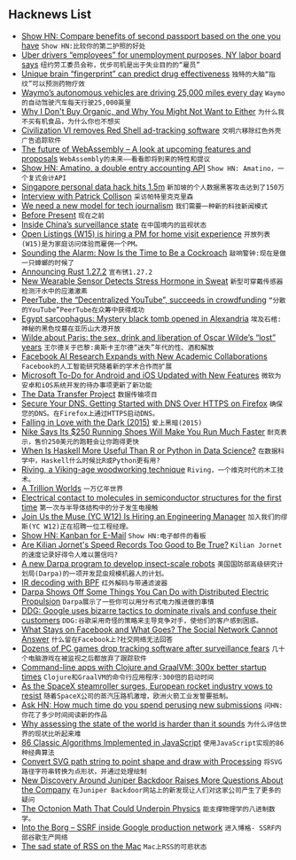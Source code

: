 ## Hacknews List


- [Show HN: Compare benefits of second passport based on the one you have](https://multinational.io/)  `Show HN:比较你的第二护照的好处`
- [Uber drivers “employees” for unemployment purposes, NY labor board says](https://arstechnica.com/tech-policy/2018/07/uber-drivers-employees-for-unemployment-purposes-ny-labor-board-says/)  `纽约劳工委员会称，优步司机是出于失业目的的“雇员”`
- [Unique brain “fingerprint” can predict drug effectiveness](https://mcgill.ca/newsroom/channels/news/unique-brain-fingerprint-can-predict-drug-effectiveness-287964)  `独特的大脑“指纹”可以预测药物疗效`
- [Waymo’s autonomous vehicles are driving 25,000 miles every day](https://techcrunch.com/2018/07/20/waymos-autonomous-vehicles-are-driving-25000-miles-every-day/)  `Waymo的自动驾驶汽车每天行驶25,000英里`
- [Why I Don&#39;t Buy Organic, and Why You Might Not Want to Either](https://www.forbes.com/sites/stevensavage/2016/03/19/why-i-dont-buy-organic-and-why-you-might-want-to-either/)  `为什么我不买有机食品，为什么你也不想买`
- [Civilization VI removes Red Shell ad-tracking software](https://www.rockpapershotgun.com/2018/07/20/civilization-vi-removes-red-shell/)  `文明六移除红色外壳广告追踪软件`
- [The future of WebAssembly – A look at upcoming features and proposals](https://blog.scottlogic.com/2018/07/20/wasm-future.html)  `WebAssembly的未来——看看即将到来的特性和提议`
- [Show HN: Amatino, a double entry accounting API](https://amatino.io/)  `Show HN: Amatino，一个复式会计API`
- [Singapore personal data hack hits 1.5m](https://www.bbc.co.uk/news/world-asia-44900507)  `新加坡的个人数据黑客攻击达到了150万`
- [Interview with Patrick Collison](http://growth.eladgil.com/book/chapter-5-organizational-structure-and-hypergrowth/you-cant-delegate-culture-an-interview-with-patrick-collison/)  `采访帕特里克克里森`
- [We need a new model for tech journalism](https://www.cjr.org/business_of_news/tech-journalism.php)  `我们需要一种新的科技新闻模式`
- [Before Present](https://en.wikipedia.org/wiki/Before_Present)  `现在之前`
- [Inside China’s surveillance state](https://www.ft.com/content/2182eebe-8a17-11e8-bf9e-8771d5404543)  `在中国境内的监视状态`
- [Open Listings (W15) is hiring a PM for home visit experience](https://jobs.lever.co/openlistings/aa84bd1d-4ba9-4d6d-ab92-bf9ced71d0f1)  `开放列表(W15)是为家庭访问体验而雇佣一个PM。`
- [Sounding the Alarm: Now Is the Time to Be a Cockroach](http://www.erica.biz/2018/cockroach/)  `敲响警钟:现在是做一只蟑螂的时候了`
- [Announcing Rust 1.27.2](https://blog.rust-lang.org/2018/07/20/Rust-1.27.2.html)  `宣布锈1.27.2`
- [New Wearable Sensor Detects Stress Hormone in Sweat](https://spectrum.ieee.org/view-from-the-valley/biomedical/diagnostics/new-wearable-sensor-detects-stress-hormone-in-sweat)  `新型可穿戴传感器检测汗水中的应激激素`
- [PeerTube, the “Decentralized YouTube”, succeeds in crowdfunding](https://quariety.com/2018/07/20/peertube-the-decentralized-youtube-succeeds-in-crowdfunding/)  `“分散的YouTube”PeerTube在众筹中获得成功`
- [Egypt sarcophagus: Mystery black tomb opened in Alexandria](https://www.bbc.co.uk/news/world-middle-east-44893804)  `埃及石棺:神秘的黑色坟墓在亚历山大港开放`
- [Wilde about Paris: the sex, drink and liberation of Oscar Wilde’s “lost” years](https://www.prospectmagazine.co.uk/arts-and-books/wilde-about-paris-the-sex-drink-and-liberation-of-oscar-wildes-lost-years)  `王尔德关于巴黎:奥斯卡王尔德“迷失”年代的性、酒和解放`
- [Facebook AI Research Expands with New Academic Collaborations](https://code.fb.com/ai-research/facebook-ai-research-expands-with-new-academic-collaborations/)  `Facebook的人工智能研究随着新的学术合作而扩展`
- [Microsoft To-Do for Android and iOS Updated with New Features](https://www.bleepingcomputer.com/news/microsoft/microsoft-to-do-for-android-and-ios-updated-with-new-features/)  `微软为安卓和iOS系统开发的待办事项更新了新功能`
- [The Data Transfer Project](https://datatransferproject.dev/)  `数据传输项目`
- [Secure Your DNS. Getting Started with DNS Over HTTPS on Firefox](https://medium.com/@nykolas.z/getting-started-with-dns-over-https-on-firefox-e9b5fc865a43)  `确保您的DNS。在Firefox上通过HTTPS启动DNS。`
- [Falling in Love with the Dark (2015)](http://nautil.us/issue/27/dark-matter/falling-in-love-with-the-dark)  `爱上黑暗(2015)`
- [Nike Says Its $250 Running Shoes Will Make You Run Much Faster](https://www.nytimes.com/interactive/2018/07/18/upshot/nike-vaporfly-shoe-strava.html)  `耐克表示，售价250美元的跑鞋会让你跑得更快`
- [When Is Haskell More Useful Than R or Python in Data Science?](https://www.forbes.com/sites/quora/2018/01/24/when-is-haskell-more-useful-than-r-or-python-in-data-science/#1daa23e69e47)  `在数据科学中，Haskell什么时候比R或Python更有用?`
- [Riving, a Viking-age woodworking technique](http://www.hurstwic.org/history/articles/manufacturing/text/viking_woodworking_riving.htm)  `Riving，一个维克时代的木工技术。`
- [A Trillion Worlds](https://blogs.scientificamerican.com/observations/a-trillion-worlds/)  `一万亿年世界`
- [Electrical contact to molecules in semiconductor structures for the first time](https://www.unibas.ch/en/News-Events/News/Uni-Research/Electrical-contact-to-molecules-in-semiconductor-structures-established-for-the-first-time.html)  `第一次与半导体结构中的分子发生电接触`
- [Join Us the  Muse (YC W12) Is Hiring an Engineering Manager](https://www.themuse.com/jobs/themuse/engineering-manager-9b5605)  `加入我们的缪斯(YC W12)正在招聘一位工程经理。`
- [Show HN: Kanban for E-Mail](https://kanbanmail.app/)  `Show HN:电子邮件的看板`
- [Are Kilian Jornet&#39;s Speed Records Too Good to Be True?](https://www.outsideonline.com/2324076/ultrarunner-kilian-jornet-everest-controversy)  `Kilian Jornet的速度记录好得令人难以置信吗?`
- [A new Darpa program to develop insect-scale robots](https://spectrum.ieee.org/automaton/robotics/robotics-hardware/darpa-wants-your-insect-scale-robots-for-a-micro-olympics)  `美国国防部高级研究计划局(Darpa)的一项开发昆虫规模机器人的计划。`
- [IR decoding with BPF](https://lwn.net/Articles/759188/)  `红外解码与带通滤波器`
- [Darpa Shows Off Some Things You Can Do with Distributed Electric Propulsion](https://spectrum.ieee.org/tech-talk/transportation/advanced-cars/darpa-vehicle-technologies)  `Darpa展示了一些你可以用分布式电力推进做的事情`
- [DDG: Google uses bizarre tactics to dominate rivals and confuse their customers](https://www.independent.co.uk/life-style/gadgets-and-tech/news/google-alternatives-privacy-duckduckgo-search-engine-browser-chrome-eu-fine-a8455321.html)  `DDG:谷歌采用奇怪的策略来主导竞争对手，使他们的客户感到困惑。`
- [What Stays on Facebook and What Goes? The Social Network Cannot Answer](https://www.nytimes.com/2018/07/19/technology/facebook-misinformation.html)  `什么留在Facebook上?社交网络无法回答`
- [Dozens of PC games drop tracking software after surveillance fears](https://www.wired.co.uk/article/red-shell-game-tracking-gdpr)  `几十个电脑游戏在被监视之后都放弃了跟踪软件`
- [Command-line apps with Clojure and GraalVM: 300x better startup times](https://www.astrecipes.net/blog/2018/07/20/cmd-line-apps-with-clojure-and-graalvm/)  `Clojure和GraalVM的命令行应用程序:300倍的启动时间`
- [As the SpaceX steamroller surges, European rocket industry vows to resist](https://arstechnica.com/science/2018/07/as-the-spacex-steamroller-surges-european-rocket-industry-vows-to-resist/)  `随着SpaceX公司的蒸汽压路机激增，欧洲火箭工业发誓要抵制。`
- [Ask HN: How much time do you spend perusing new submissions](item?id=17574672)  `问HN:你花了多少时间阅读新的作品`
- [Why assessing the state of the world is harder than it sounds](https://www.newyorker.com/magazine/2018/07/23/are-things-getting-better-or-worse)  `为什么评估世界的现状比听起来难`
- [86 Classic Algorithms Implemented in JavaScript](https://github.com/trekhleb/javascript-algorithms/blob/master/README.md)  `使用JavaScript实现的86种经典算法`
- [Convert SVG path string to point shape and draw with Processing](http://processingjs.nihongoresources.com/svgparser/)  `将SVG路径字符串转换为点形状，并通过处理绘制`
- [New Discovery Around Juniper Backdoor Raises More Questions About the Company](https://www.wired.com/2016/01/new-discovery-around-juniper-backdoor-raises-more-questions-about-the-company/)  `在Juniper Backdoor网站上的新发现让人们对这家公司产生了更多的疑问`
- [The Octonion Math That Could Underpin Physics](https://www.quantamagazine.org/the-octonion-math-that-could-underpin-physics-20180720)  `能支撑物理学的八进制数学。`
- [Into the Borg – SSRF inside Google production network](https://opnsec.com/2018/07/into-the-borg-ssrf-inside-google-production-network/)  `进入博格- SSRF内部谷歌生产网络`
- [The sad state of RSS on the Mac](https://blog.notmyhostna.me/sad-state-of-rss-on-the-mac/)  `Mac上RSS的可悲状态`